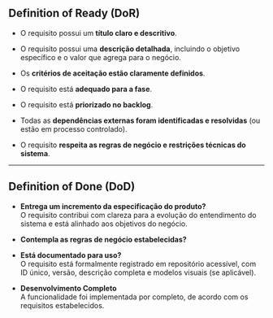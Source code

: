 ## **Definition of Ready (DoR)**

- O requisito possui um **título claro e descritivo**.

- O requisito possui uma **descrição detalhada**, incluindo o objetivo específico e o valor que agrega para o negócio.

- Os **critérios de aceitação estão claramente definidos**.

- O requisito está **adequado para a fase**.

- O requisito está **priorizado no backlog**.

- Todas as **dependências externas foram identificadas e resolvidas** (ou estão em processo controlado).
  
- O requisito **respeita as regras de negócio e restrições técnicas do sistema**.

---

## **Definition of Done (DoD)**

- **Entrega um incremento da especificação do produto?**  
  O requisito contribui com clareza para a evolução do entendimento do sistema e está alinhado aos objetivos do negócio.

- **Contempla as regras de negócio estabelecidas?**

- **Está documentado para uso?**  
  O requisito está formalmente registrado em repositório acessível, com ID único, versão, descrição completa e modelos visuais (se aplicável).

- **Desenvolvimento Completo**  
  A funcionalidade foi implementada por completo, de acordo com os requisitos estabelecidos.
